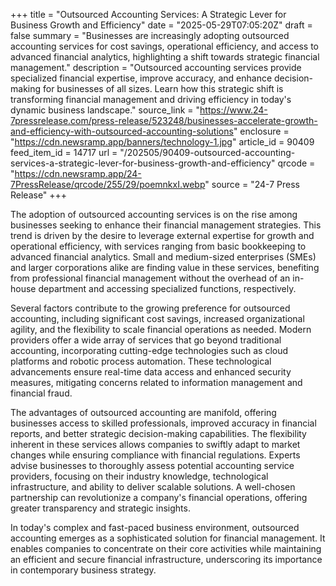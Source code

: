 +++
title = "Outsourced Accounting Services: A Strategic Lever for Business Growth and Efficiency"
date = "2025-05-29T07:05:20Z"
draft = false
summary = "Businesses are increasingly adopting outsourced accounting services for cost savings, operational efficiency, and access to advanced financial analytics, highlighting a shift towards strategic financial management."
description = "Outsourced accounting services provide specialized financial expertise, improve accuracy, and enhance decision-making for businesses of all sizes. Learn how this strategic shift is transforming financial management and driving efficiency in today's dynamic business landscape."
source_link = "https://www.24-7pressrelease.com/press-release/523248/businesses-accelerate-growth-and-efficiency-with-outsourced-accounting-solutions"
enclosure = "https://cdn.newsramp.app/banners/technology-1.jpg"
article_id = 90409
feed_item_id = 14717
url = "/202505/90409-outsourced-accounting-services-a-strategic-lever-for-business-growth-and-efficiency"
qrcode = "https://cdn.newsramp.app/24-7PressRelease/qrcode/255/29/poemnkxI.webp"
source = "24-7 Press Release"
+++

<p>The adoption of outsourced accounting services is on the rise among businesses seeking to enhance their financial management strategies. This trend is driven by the desire to leverage external expertise for growth and operational efficiency, with services ranging from basic bookkeeping to advanced financial analytics. Small and medium-sized enterprises (SMEs) and larger corporations alike are finding value in these services, benefiting from professional financial management without the overhead of an in-house department and accessing specialized functions, respectively.</p><p>Several factors contribute to the growing preference for outsourced accounting, including significant cost savings, increased organizational agility, and the flexibility to scale financial operations as needed. Modern providers offer a wide array of services that go beyond traditional accounting, incorporating cutting-edge technologies such as cloud platforms and robotic process automation. These technological advancements ensure real-time data access and enhanced security measures, mitigating concerns related to information management and financial fraud.</p><p>The advantages of outsourced accounting are manifold, offering businesses access to skilled professionals, improved accuracy in financial reports, and better strategic decision-making capabilities. The flexibility inherent in these services allows companies to swiftly adapt to market changes while ensuring compliance with financial regulations. Experts advise businesses to thoroughly assess potential accounting service providers, focusing on their industry knowledge, technological infrastructure, and ability to deliver scalable solutions. A well-chosen partnership can revolutionize a company's financial operations, offering greater transparency and strategic insights.</p><p>In today's complex and fast-paced business environment, outsourced accounting emerges as a sophisticated solution for financial management. It enables companies to concentrate on their core activities while maintaining an efficient and secure financial infrastructure, underscoring its importance in contemporary business strategy.</p>